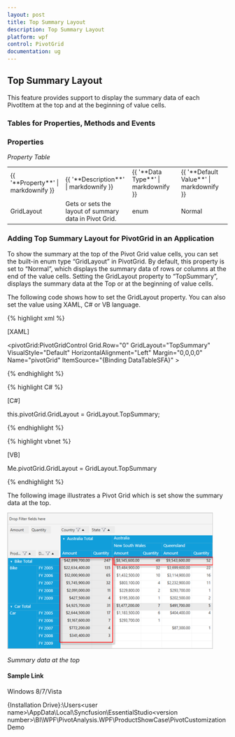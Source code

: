 ```yaml
---
layout: post
title: Top Summary Layout
description: Top Summary Layout
platform: wpf
control: PivotGrid
documentation: ug
---
```


## Top Summary Layout

This feature provides support to display the summary data of each PivotItem at the top and at the beginning of value cells. 

### Tables for Properties, Methods and Events

### Properties

_Property Table_

<table>
<tr>
<td>
 {{ '**Property**' | markdownify }}</td><td>
 {{ '**Description**' | markdownify }}</td><td>
 {{ '**Data Type**' | markdownify }}</td><td>
{{ '**Default Value**' | markdownify }}</td></tr>
<tr>
<td>
GridLayout </td><td>
Gets or sets the layout of summary data in Pivot Grid. </td><td>
enum</td><td>
Normal</td></tr>
</table> 

### Adding Top Summary Layout for PivotGrid in an Application

To show the summary at the top of the Pivot Grid value cells, you can set the built-in enum type “GridLayout” in PivotGrid. By default, this property is set to “Normal”, which displays the summary data of rows or columns at the end of the value cells. Setting the GridLayout property to “TopSummary”, displays the summary data at the Top or at the beginning of value cells.

The following code shows how to set the GridLayout property. You can also set the value using XAML, C# or VB language.

{% highlight xml %} 

[XAML]

<pivotGrid:PivotGridControl Grid.Row="0" GridLayout="TopSummary" VisualStyle="Default" HorizontalAlignment="Left" Margin="0,0,0,0" Name="pivotGrid"                                     ItemSource="{Binding DataTableSFA}" >

{% endhighlight %} 

{% highlight C# %}  

[C#]

this.pivotGrid.GridLayout = GridLayout.TopSummary;

{% endhighlight %} 


{% highlight vbnet %} 

[VB]

Me.pivotGrid.GridLayout = GridLayout.TopSummary

{% endhighlight %} 

The following image illustrates a Pivot Grid which is set show the summary data at the top.  

![](Features_images/Features_img58.png)


_Summary data at the top_

#### Sample Link

Windows 8/7/Vista

{Installation Drive}:\Users\<user name>\AppData\Local\Syncfusion\EssentialStudio\<version number>\BI\WPF\PivotAnalysis.WPF\ProductShowCase\PivotCustomization Demo



